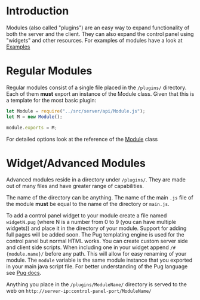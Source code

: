 # Introduction
Modules (also called "plugins") are an easy way to expand functionality of both the server and the client. They can also expand the control panel using "widgets" and other resources. For examples of modules have a look at [Examples](https://lukas2005.github.io/FuseBase/manual/examples.html)

# Regular Modules
Regular modules consist of a single file placed in the `/plugins/` directory. Each of them __must__ export an instance of the Module class. Given that this is a template for the most basic plugin:
```js
let Module = require("../src/server/api/Module.js");
let M = new Module();

module.exports = M;
```

For detailed options look at the reference of the [Module](https://lukas2005.github.io/FuseBase/class/api/Module.js~Module.html) class

# Widget/Advanced Modules
Advanced modules reside in a directory under `/plugins/`. They are made out of many files and have greater range of capabilities.

The name of the directory can be anything.
The name of the main `.js` file of the module __must__ be equal to the name of the directory or `main.js`.

To add a control panel widget to your module create a file named `widgetN.pug` (where N is a number from 0 to 9 (you can have multiple widgets)) and place it in the directory of your module. Support for adding full pages will be added soon. The Pug templating engine is used for the control panel but normal HTML works. You can create custom server side and client side scripts. When including one in your widget append `/#{module.name}/` before any path. This will allow for easy renaming of your module. The `module` variable is the same module instance that you exported in your main java script file. For better understanding of the Pug language see [Pug docs](https://pugjs.org/api/getting-started.html).

Anything you place in the `/plugins/ModuleName/` directory is served to the web on `http://server-ip:control-panel-port/ModuleName/`